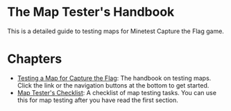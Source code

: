# The Map Tester's Handbook
This is a detailed guide to testing maps for Minetest Capture the Flag game.

# Chapters
- [Testing a Map for Capture the Flag](Testing-a-Map-for-Capture-the-Flag.md): The handbook on testing maps. Click the link or the navigation buttons at the bottom to get started.
- [Map Tester's Checklist](Map-Tester-s-Checklist.md): A checklist of map testing tasks. You can use this for map testing after you have read the first section.

